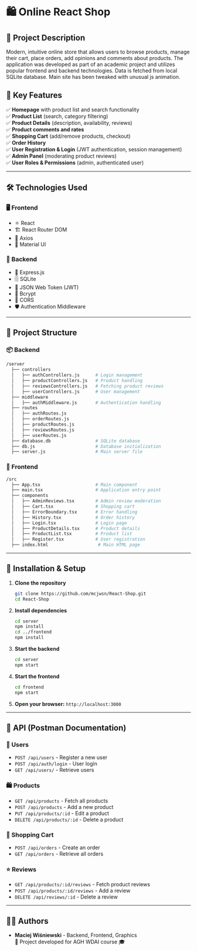 # 🛍️ Online React Shop

## 📌 Project Description
Modern, intuitive online store that allows users to browse products, manage their cart, place orders, add opinions and comments about products. The application was developed as part of an academic project and utilizes popular frontend and backend technologies. Data is fetched from local SQLite database. Main site has been tweaked with unusual js animation.

## 🎯 Key Features
✅ **Homepage** with product list and search functionality  
✅ **Product List** (search, category filtering)  
✅ **Product Details** (description, availability, reviews)  
✅ **Product comments and rates**   
✅ **Shopping Cart** (add/remove products, checkout)  
✅ **Order History**  
✅ **User Registration & Login** (JWT authentication, session management)  
✅ **Admin Panel** (moderating product reviews)  
✅ **User Roles & Permissions** (admin, authenticated user) 


---

## 🛠️ Technologies Used
### 🖥️ Frontend
- ⚛️ React
- 🏗️ React Router DOM
- 📡 Axios
- 🎨 Material UI

### 💾 Backend
- 🚀 Express.js
- 🗄️ SQLite
- 🔐 JSON Web Token (JWT)
- 🔑 Bcrypt
- 🔄 CORS
- 🛡️ Authentication Middleware

---

## 📂 Project Structure
### 📦 Backend
```bash
/server
  ├── controllers
  │   ├── authControllers.js      # Login management
  │   ├── productControllers.js   # Product handling
  │   ├── reviewsControllers.js   # Fetching product reviews
  │   ├── userControllers.js      # User management
  ├── middleware
  │   ├── authMiddleware.js       # Authentication handling
  ├── routes
  │   ├── authRoutes.js
  │   ├── orderRoutes.js
  │   ├── productRoutes.js
  │   ├── reviewsRoutes.js
  │   ├── userRoutes.js
  ├── database.db                 # SQLite database
  ├── db.js                       # Database initialization
  ├── server.js                   # Main server file
```

### 🎨 Frontend
```bash
/src
  ├── App.tsx                     # Main component
  ├── main.tsx                    # Application entry point
  ├── components
  │   ├── AdminReviews.tsx        # Admin review moderation
  │   ├── Cart.tsx                # Shopping cart
  │   ├── ErrorBoundary.tsx       # Error handling
  │   ├── History.tsx             # Order history
  │   ├── Login.tsx               # Login page
  │   ├── ProductDetails.tsx      # Product details
  │   ├── ProductList.tsx         # Product list
  │   ├── Register.tsx            # User registration
  ├── index.html                   # Main HTML page
```

---

## 🚀 Installation & Setup
1. **Clone the repository**
   ```sh
   git clone https://github.com/mcjwsn/React-Shop.git
   cd React-Shop
   ```
2. **Install dependencies**
   ```sh
   cd server
   npm install
   cd ../frontend
   npm install
   ```
3. **Start the backend**
   ```sh
   cd server
   npm start
   ```
4. **Start the frontend**
   ```sh
   cd frontend
   npm start
   ```
5. **Open your browser:** `http://localhost:3000`

---

## 🔌 API (Postman Documentation)
### 👤 Users
- `POST /api/users` - Register a new user
- `POST /api/auth/login` - User login
- `GET /api/users/` - Retrieve users

### 🛍️ Products
- `GET /api/products` - Fetch all products
- `POST /api/products` - Add a new product
- `PUT /api/products/:id` - Edit a product
- `DELETE /api/products/:id` - Delete a product

### 🛒 Shopping Cart
- `POST /api/orders` - Create an order
- `GET /api/orders` - Retrieve all orders

### ⭐ Reviews
- `GET /api/products/:id/reviews` - Fetch product reviews
- `POST /api/products/:id/reviews` - Add a review
- `DELETE /api/reviews/:id` - Delete a review

---

## 👨‍💻 Authors
- **Maciej Wiśniewski** - Backend, Frontend, Graphics  
📌 Project developed for AGH WDAI course 🎓

